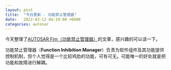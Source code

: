 ```yaml
---
layout: post
title:  "今日更新 - 功能禁止管理器"
date:   2022-03-12 04:10:00 +0800
categories: autosar
---
```


今天整理了[AUTOSAR Fim（功能禁止管理器）](/autosar/system_services/function_inhibition_manager/)的文章，感兴趣的可以读一下。

功能禁止管理器（**Function Inhibition Manager**）负责为软件组件及其功能提供控制机制，但个人觉得是一个比较鸡肋的功能，可有可无。可能唯一的好处就是把功能和故障进行解耦。